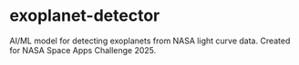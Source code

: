 # exoplanet-detector
AI/ML model for detecting exoplanets from NASA light curve data. Created for NASA Space Apps Challenge 2025.
